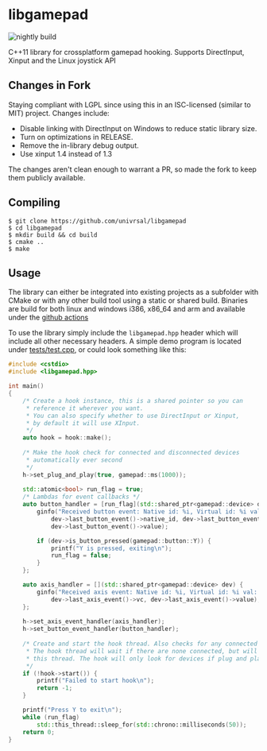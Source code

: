 # libgamepad
![nightly build](https://github.com/univrsal/libgamepad/workflows/nightly%20build/badge.svg)

C++11 library for crossplatform gamepad hooking. Supports DirectInput, Xinput and the Linux joystick API

## Changes in Fork

Staying compliant with LGPL since using this in an ISC-licensed (similar to MIT) project. Changes include:
* Disable linking with DirectInput on Windows to reduce static library size.
* Turn on optimizations in RELEASE.
* Remove the in-library debug output.
* Use xinput 1.4 instead of 1.3
  
The changes aren't clean enough to warrant a PR, so made the fork to keep them publicly available.

## Compiling
```
$ git clone https://github.com/univrsal/libgamepad
$ cd libgamepad
$ mkdir build && cd build
$ cmake ..
$ make
```
## Usage
The library can either be integrated into existing projects as a subfolder with CMake or with any other build tool using a static or shared build. Binaries are build for both linux and windows i386, x86_64 and arm and available under the [github actions](https://github.com/univrsal/libgamepad/actions)

To use the library simply include the ``libgamepad.hpp`` header which will include all other necessary headers.
A simple demo program is located under [tests/test.cpp](./tests/test.cpp), or could look something like this:
```c++
#include <cstdio>
#include <libgamepad.hpp>

int main()
{
    /* Create a hook instance, this is a shared pointer so you can
     * reference it wherever you want.
     * You can also specify whether to use DirectInput or Xinput,
     * by default it will use XInput.
     */
    auto hook = hook::make();
    
    /* Make the hook check for connected and disconnected devices
     * automatically ever second
     */
    h->set_plug_and_play(true, gamepad::ms(1000));
    
    std::atomic<bool> run_flag = true;
    /* Lambdas for event callbacks */
    auto button_handler = [run_flag](std::shared_ptr<gamepad::device> dev) {
        ginfo("Received button event: Native id: %i, Virtual id: %i val: %i",
            dev->last_button_event()->native_id, dev->last_button_event()->vc,
            dev->last_button_event()->value);

        if (dev->is_button_pressed(gamepad::button::Y)) {
            printf("Y is pressed, exiting\n");
            run_flag = false;
        }
    };

    auto axis_handler = [](std::shared_ptr<gamepad::device> dev) {
        ginfo("Received axis event: Native id: %i, Virtual id: %i val: %i", dev->last_axis_event()->native_id,
            dev->last_axis_event()->vc, dev->last_axis_event()->value);
    };
    
    h->set_axis_event_handler(axis_handler);
    h->set_button_event_handler(button_handler);
    
    /* Create and start the hook thread. Also checks for any connected devices
     * The hook thread will wait if there are none connected, but will not block
     * this thread. The hook will only look for devices if plug and play is on.
     */
    if (!hook->start()) {
        printf("Failed to start hook\n");
        return -1;
    }

    printf("Press Y to exit\n");
    while (run_flag)
        std::this_thread::sleep_for(std::chrono::milliseconds(50));
    return 0;
}
```
